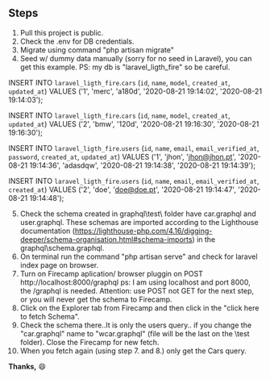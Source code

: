 ## Steps

1. Pull this project is public.
2. Check the .env for DB credentials.
3. Migrate using command "php artisan migrate"
4. Seed w/ dummy data manually (sorry for no seed in Laravel), you can get this example. PS: my db is "laravel_ligth_fire" so be careful.

INSERT INTO `laravel_ligth_fire`.`cars` (`id`, `name`, `model`, `created_at`, `updated_at`) VALUES ('1', 'merc', 'a180d', '2020-08-21 19:14:02', '2020-08-21 19:14:03');

INSERT INTO `laravel_ligth_fire`.`cars` (`id`, `name`, `model`, `created_at`, `updated_at`) VALUES ('2', 'bmw', '120d', '2020-08-21 19:16:30', '2020-08-21 19:16:30');

INSERT INTO `laravel_ligth_fire`.`users` (`id`, `name`, `email`, `email_verified_at`, `password`, `created_at`, `updated_at`) VALUES ('1', 'jhon', 'jhon@jhon.pt', '2020-08-21 19:14:36', 'adasdqw', '2020-08-21 19:14:38', '2020-08-21 19:14:39');

INSERT INTO `laravel_ligth_fire`.`users` (`id`, `name`, `email`, `email_verified_at`, `created_at`) VALUES ('2', 'doe', 'doe@doe.pt', '2020-08-21 19:14:47', '2020-08-21 19:14:48');

5. Check the schema created in graphql\test\ folder have car.graphql and user.graphql. These schemas are imported according to the Lighthouse documentation (https://lighthouse-php.com/4.16/digging-deeper/schema-organisation.html#schema-imports) in the graphql\schema.graphql.
6. On terminal run the command "php artisan serve" and check for laravel index page on browser.
7. Turn on Firecamp aplication/ browser pluggin on POST http://localhost:8000/graphql ps: I am using localhost and port 8000, the /graphql is needed. Attention: use POST not GET for the next step, or you will never get the schema to Firecamp.
8. Click on the Explorer tab from Firecamp and then click in the "click here to fetch Schema".
9. Check the schema there..It is only the users query.. if you change the "car.graphql" name to "wcar.graphql" (file will be the last on the \test folder). Close the Firecamp for new fetch.
10. When you fetch again (using step 7. and 8.) only get the Cars query.

**Thanks,**
	:smile: